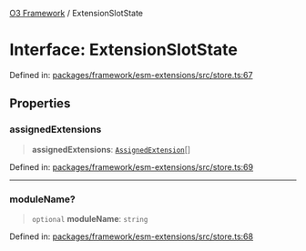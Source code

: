 [O3 Framework](../API.md) / ExtensionSlotState

# Interface: ExtensionSlotState

Defined in: [packages/framework/esm-extensions/src/store.ts:67](https://github.com/openmrs/openmrs-esm-core/blob/18d2874f03a33a6ab8295af0e87ac97fdd150718/packages/framework/esm-extensions/src/store.ts#L67)

## Properties

### assignedExtensions

> **assignedExtensions**: [`AssignedExtension`](AssignedExtension.md)[]

Defined in: [packages/framework/esm-extensions/src/store.ts:69](https://github.com/openmrs/openmrs-esm-core/blob/18d2874f03a33a6ab8295af0e87ac97fdd150718/packages/framework/esm-extensions/src/store.ts#L69)

***

### moduleName?

> `optional` **moduleName**: `string`

Defined in: [packages/framework/esm-extensions/src/store.ts:68](https://github.com/openmrs/openmrs-esm-core/blob/18d2874f03a33a6ab8295af0e87ac97fdd150718/packages/framework/esm-extensions/src/store.ts#L68)
